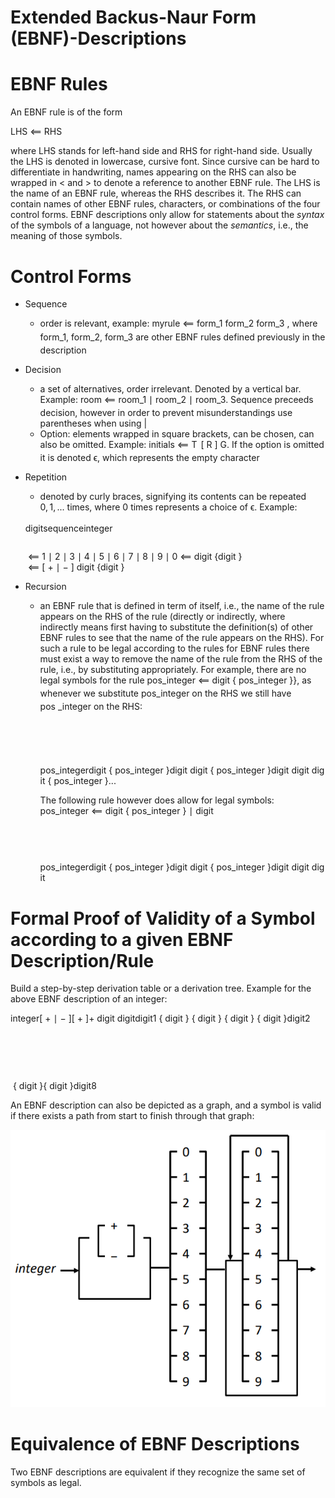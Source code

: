 # Extended Backus-Naur Form (EBNF)-Descriptions

# EBNF Rules

An EBNF rule is of the form

<span class="katex-display"><span class="katex"><span class="katex-html" aria-hidden="true"><span class="base"><span class="strut" style="height:0.7073em;vertical-align:-0.024em;"></span><span class="mord text"><span class="mord textit">LHS</span></span><span class="mspace" style="margin-right:0.2778em;"></span><span class="mrel">⟸</span><span class="mspace" style="margin-right:0.2778em;"></span></span><span class="base"><span class="strut" style="height:0.6833em;"></span><span class="mord text"><span class="mord">RHS</span></span></span></span></span></span>

where LHS stands for left-hand side and RHS for right-hand side. Usually the LHS is denoted in lowercase, cursive font. Since cursive can be hard to differentiate in handwriting, names appearing on the RHS can also be wrapped in < and > to denote a reference to another EBNF rule. The LHS is the name of an EBNF rule, whereas the RHS describes it. The RHS can contain names of other EBNF rules, characters, or combinations of the four control forms.
EBNF descriptions only allow for statements about the *syntax* of the symbols of a language, not however about the *semantics*, i.e., the meaning of those symbols.

# Control Forms

- Sequence
    - order is relevant, example: <span class="katex"><span class="katex-html" aria-hidden="true"><span class="base"><span class="strut" style="height:0.8889em;vertical-align:-0.1944em;"></span><span class="mord text"><span class="mord textit">myrule</span></span><span class="mspace" style="margin-right:0.2778em;"></span><span class="mrel">⟸</span><span class="mspace" style="margin-right:0.2778em;"></span></span><span class="base"><span class="strut" style="height:1.0044em;vertical-align:-0.31em;"></span><span class="mord text"><span class="mord textit">form_1</span></span><span class="mspace"> </span><span class="mord text"><span class="mord textit">form_2</span></span><span class="mspace"> </span><span class="mord text"><span class="mord textit">form_3</span></span></span></span></span> , where <span class="katex"><span class="katex-html" aria-hidden="true"><span class="base"><span class="strut" style="height:1.0044em;vertical-align:-0.31em;"></span><span class="mord text"><span class="mord textit">form_1</span></span></span></span></span>, <span class="katex"><span class="katex-html" aria-hidden="true"><span class="base"><span class="strut" style="height:1.0044em;vertical-align:-0.31em;"></span><span class="mord text"><span class="mord textit">form_2</span></span></span></span></span>, <span class="katex"><span class="katex-html" aria-hidden="true"><span class="base"><span class="strut" style="height:1.0044em;vertical-align:-0.31em;"></span><span class="mord text"><span class="mord textit">form_3</span></span></span></span></span> are other EBNF rules defined previously in the description
- Decision
    - a set of alternatives, order irrelevant. Denoted by a vertical bar. Example: <span class="katex"><span class="katex-html" aria-hidden="true"><span class="base"><span class="strut" style="height:0.549em;vertical-align:-0.024em;"></span><span class="mord text"><span class="mord textit">room</span></span><span class="mspace" style="margin-right:0.2778em;"></span><span class="mrel">⟸</span><span class="mspace" style="margin-right:0.2778em;"></span></span><span class="base"><span class="strut" style="height:1.06em;vertical-align:-0.31em;"></span><span class="mord text"><span class="mord textit">room_1</span></span><span class="mspace"> </span><span class="mord">∣</span><span class="mspace"> </span><span class="mord text"><span class="mord textit">room_2</span></span><span class="mspace"> </span><span class="mord">∣</span><span class="mspace"> </span><span class="mord text"><span class="mord textit">room_3</span></span></span></span></span>. Sequence preceeds decision, however in order to prevent misunderstandings use parentheses when using |
    - Option: elements wrapped in square brackets, can be chosen, can also be omitted. Example: <span class="katex"><span class="katex-html" aria-hidden="true"><span class="base"><span class="strut" style="height:0.7184em;vertical-align:-0.024em;"></span><span class="mord text"><span class="mord textit">initials</span></span><span class="mspace" style="margin-right:0.2778em;"></span><span class="mrel">⟸</span><span class="mspace" style="margin-right:0.2778em;"></span></span><span class="base"><span class="strut" style="height:1em;vertical-align:-0.25em;"></span><span class="mord mathnormal" style="margin-right:0.13889em;">T</span><span class="mspace"> </span><span class="mopen">[</span><span class="mspace"> </span><span class="mord mathnormal" style="margin-right:0.00773em;">R</span><span class="mspace"> </span><span class="mclose">]</span><span class="mspace"> </span><span class="mord mathnormal">G</span></span></span></span>. If the option is omitted it is denoted <span class="katex"><span class="katex-html" aria-hidden="true"><span class="base"><span class="strut" style="height:0.4306em;"></span><span class="mord mathnormal">ϵ</span></span></span></span>, which represents the empty character
- Repetition
    - denoted by curly braces, signifying its contents can be repeated <span class="katex"><span class="katex-html" aria-hidden="true"><span class="base"><span class="strut" style="height:0.8389em;vertical-align:-0.1944em;"></span><span class="mord">0</span><span class="mpunct">,</span><span class="mspace" style="margin-right:0.1667em;"></span><span class="mord">1</span><span class="mpunct">,</span><span class="mspace" style="margin-right:0.1667em;"></span><span class="mord">...</span></span></span></span> times, where 0 times represents a choice of <span class="katex"><span class="katex-html" aria-hidden="true"><span class="base"><span class="strut" style="height:0.4306em;"></span><span class="mord mathnormal">ϵ</span></span></span></span>. Example:
    
    <span class="katex-display"><span class="katex"><span class="katex-html" aria-hidden="true"><span class="base"><span class="strut" style="height:4.5em;vertical-align:-2em;"></span><span class="mord"><span class="mtable"><span class="col-align-r"><span class="vlist-t vlist-t2"><span class="vlist-r"><span class="vlist" style="height:2.5em;"><span style="top:-4.66em;"><span class="pstrut" style="height:3em;"></span><span class="mord"><span class="mord text"><span class="mord textit">digit</span></span></span></span><span style="top:-3.16em;"><span class="pstrut" style="height:3em;"></span><span class="mord"><span class="mord text"><span class="mord textit">sequence</span></span></span></span><span style="top:-1.66em;"><span class="pstrut" style="height:3em;"></span><span class="mord"><span class="mord text"><span class="mord textit">integer</span></span></span></span></span><span class="vlist-s">​</span></span><span class="vlist-r"><span class="vlist" style="height:2em;"><span></span></span></span></span></span><span class="col-align-l"><span class="vlist-t vlist-t2"><span class="vlist-r"><span class="vlist" style="height:2.5em;"><span style="top:-4.66em;"><span class="pstrut" style="height:3em;"></span><span class="mord"><span class="mord"></span><span class="mspace" style="margin-right:0.2778em;"></span><span class="mrel">⟸</span><span class="mspace" style="margin-right:0.2778em;"></span><span class="mord">1</span><span class="mspace"> </span><span class="mord">∣</span><span class="mspace"> </span><span class="mord">2</span><span class="mspace"> </span><span class="mord">∣</span><span class="mspace"> </span><span class="mord">3</span><span class="mspace"> </span><span class="mord">∣</span><span class="mspace"> </span><span class="mord">4</span><span class="mspace"> </span><span class="mord">∣</span><span class="mspace"> </span><span class="mord">5</span><span class="mspace"> </span><span class="mord">∣</span><span class="mspace"> </span><span class="mord">6</span><span class="mspace"> </span><span class="mord">∣</span><span class="mspace"> </span><span class="mord">7</span><span class="mspace"> </span><span class="mord">∣</span><span class="mspace"> </span><span class="mord">8</span><span class="mspace"> </span><span class="mord">∣</span><span class="mspace"> </span><span class="mord">9</span><span class="mspace"> </span><span class="mord">∣</span><span class="mspace"> </span><span class="mord">0</span></span></span><span style="top:-3.16em;"><span class="pstrut" style="height:3em;"></span><span class="mord"><span class="mord"></span><span class="mspace" style="margin-right:0.2778em;"></span><span class="mrel">⟸</span><span class="mspace" style="margin-right:0.2778em;"></span><span class="mord text"><span class="mord textit">digit</span></span><span class="mspace"> </span><span class="mopen">{</span><span class="mord text"><span class="mord textit">digit</span></span><span class="mspace"> </span><span class="mclose">}</span></span></span><span style="top:-1.66em;"><span class="pstrut" style="height:3em;"></span><span class="mord"><span class="mord"></span><span class="mspace" style="margin-right:0.2778em;"></span><span class="mrel">⟸</span><span class="mspace" style="margin-right:0.2778em;"></span><span class="mopen">[</span><span class="mspace"> </span><span class="mord">+</span><span class="mspace"> </span><span class="mord">∣</span><span class="mspace"> </span><span class="mord">−</span><span class="mspace"> </span><span class="mclose">]</span><span class="mspace"> </span><span class="mord text"><span class="mord textit">digit</span></span><span class="mspace"> </span><span class="mopen">{</span><span class="mord text"><span class="mord textit">digit</span></span><span class="mspace"> </span><span class="mclose">}</span><span class="mspace"> </span></span></span></span><span class="vlist-s">​</span></span><span class="vlist-r"><span class="vlist" style="height:2em;"><span></span></span></span></span></span></span></span></span></span></span></span>
    
- Recursion
    - an EBNF rule that is defined in term of itself, i.e., the name of the rule appears on the RHS of the rule (directly or indirectly, where indirectly means first having to substitute the definition(s) of other EBNF rules to see that the name of the rule appears on the RHS). For such a rule to be legal according to the rules for EBNF rules there must exist a way to remove the name of the rule from the RHS of the rule, i.e., by substituting appropriately. For example, there are no legal symbols for the rule <span class="katex"><span class="katex-html" aria-hidden="true"><span class="base"><span class="strut" style="height:0.9779em;vertical-align:-0.31em;"></span><span class="mord text"><span class="mord textit">pos_integer</span></span><span class="mspace" style="margin-right:0.2778em;"></span><span class="mrel">⟸</span><span class="mspace" style="margin-right:0.2778em;"></span></span><span class="base"><span class="strut" style="height:1.06em;vertical-align:-0.31em;"></span><span class="mord text"><span class="mord textit">digit</span></span><span class="mspace"> </span><span class="mopen">{</span><span class="mspace"> </span><span class="mord text"><span class="mord textit">pos_integer</span></span><span class="mspace"> </span><span class="mclose">}</span></span></span></span>}, as whenever we substitute <span class="katex"><span class="katex-html" aria-hidden="true"><span class="base"><span class="strut" style="height:0.9779em;vertical-align:-0.31em;"></span><span class="mord text"><span class="mord textit">pos_integer</span></span></span></span></span> on the RHS we still have <span class="katex"><span class="katex-html" aria-hidden="true"><span class="base"><span class="strut" style="height:0.9779em;vertical-align:-0.31em;"></span><span class="mord text"><span class="mord textit">pos _integer</span></span></span></span></span> on the RHS:
        
        <span class="katex-display"><span class="katex"><span class="katex-html" aria-hidden="true"><span class="base"><span class="strut" style="height:7.5em;vertical-align:-3.5em;"></span><span class="mord"><span class="mtable"><span class="col-align-r"><span class="vlist-t vlist-t2"><span class="vlist-r"><span class="vlist" style="height:4em;"><span style="top:-6em;"><span class="pstrut" style="height:2.84em;"></span><span class="mord"></span></span><span style="top:-4.5em;"><span class="pstrut" style="height:2.84em;"></span><span class="mord"></span></span><span style="top:-3em;"><span class="pstrut" style="height:2.84em;"></span><span class="mord"></span></span><span style="top:-1.5em;"><span class="pstrut" style="height:2.84em;"></span><span class="mord"></span></span><span style="top:0em;"><span class="pstrut" style="height:2.84em;"></span><span class="mord"></span></span></span><span class="vlist-s">​</span></span><span class="vlist-r"><span class="vlist" style="height:3.5em;"><span></span></span></span></span></span><span class="col-align-l"><span class="vlist-t vlist-t2"><span class="vlist-r"><span class="vlist" style="height:4em;"><span style="top:-6.16em;"><span class="pstrut" style="height:3em;"></span><span class="mord"><span class="mord"></span><span class="mord text"><span class="mord textit">pos_integer</span></span></span></span><span style="top:-4.66em;"><span class="pstrut" style="height:3em;"></span><span class="mord"><span class="mord"></span><span class="mord text"><span class="mord textit">digit</span></span><span class="mspace"> </span><span class="mopen">{</span><span class="mspace"> </span><span class="mord text"><span class="mord textit">pos_integer</span></span><span class="mspace"> </span><span class="mclose">}</span></span></span><span style="top:-3.16em;"><span class="pstrut" style="height:3em;"></span><span class="mord"><span class="mord"></span><span class="mord text"><span class="mord textit">digit</span></span><span class="mspace"> </span><span class="mord text"><span class="mord textit">digit</span></span><span class="mspace"> </span><span class="mopen">{</span><span class="mspace"> </span><span class="mord text"><span class="mord textit">pos_integer</span></span><span class="mspace"> </span><span class="mclose">}</span></span></span><span style="top:-1.66em;"><span class="pstrut" style="height:3em;"></span><span class="mord"><span class="mord"></span><span class="mord text"><span class="mord textit">digit</span></span><span class="mspace"> </span><span class="mord text"><span class="mord textit">digit</span></span><span class="mspace"> </span><span class="mord text"><span class="mord textit">digit</span></span><span class="mspace"> </span><span class="mopen">{</span><span class="mspace"> </span><span class="mord text"><span class="mord textit">pos_integer</span></span><span class="mspace"> </span><span class="mclose">}</span></span></span><span style="top:-0.16em;"><span class="pstrut" style="height:3em;"></span><span class="mord"><span class="mord"></span><span class="mord">...</span></span></span></span><span class="vlist-s">​</span></span><span class="vlist-r"><span class="vlist" style="height:3.5em;"><span></span></span></span></span></span></span></span></span></span></span></span>
        
        The following rule however does allow for legal symbols: <span class="katex"><span class="katex-html" aria-hidden="true"><span class="base"><span class="strut" style="height:0.9779em;vertical-align:-0.31em;"></span><span class="mord text"><span class="mord textit">pos_integer</span></span><span class="mspace" style="margin-right:0.2778em;"></span><span class="mrel">⟸</span><span class="mspace" style="margin-right:0.2778em;"></span></span><span class="base"><span class="strut" style="height:1.06em;vertical-align:-0.31em;"></span><span class="mord text"><span class="mord textit">digit</span></span><span class="mspace"> </span><span class="mopen">{</span><span class="mspace"> </span><span class="mord text"><span class="mord textit">pos_integer</span></span><span class="mspace"> </span><span class="mclose">}</span><span class="mspace"> </span><span class="mord">∣</span><span class="mspace"> </span><span class="mord text"><span class="mord textit">digit</span></span></span></span></span>
        
        <span class="katex-display"><span class="katex"><span class="katex-html" aria-hidden="true"><span class="base"><span class="strut" style="height:6em;vertical-align:-2.75em;"></span><span class="mord"><span class="mtable"><span class="col-align-r"><span class="vlist-t vlist-t2"><span class="vlist-r"><span class="vlist" style="height:3.25em;"><span style="top:-5.25em;"><span class="pstrut" style="height:2.84em;"></span><span class="mord"></span></span><span style="top:-3.75em;"><span class="pstrut" style="height:2.84em;"></span><span class="mord"></span></span><span style="top:-2.25em;"><span class="pstrut" style="height:2.84em;"></span><span class="mord"></span></span><span style="top:-0.75em;"><span class="pstrut" style="height:2.84em;"></span><span class="mord"></span></span></span><span class="vlist-s">​</span></span><span class="vlist-r"><span class="vlist" style="height:2.75em;"><span></span></span></span></span></span><span class="col-align-l"><span class="vlist-t vlist-t2"><span class="vlist-r"><span class="vlist" style="height:3.25em;"><span style="top:-5.41em;"><span class="pstrut" style="height:3em;"></span><span class="mord"><span class="mord"></span><span class="mord text"><span class="mord textit">pos_integer</span></span></span></span><span style="top:-3.91em;"><span class="pstrut" style="height:3em;"></span><span class="mord"><span class="mord"></span><span class="mord text"><span class="mord textit">digit</span></span><span class="mspace"> </span><span class="mopen">{</span><span class="mspace"> </span><span class="mord text"><span class="mord textit">pos_integer</span></span><span class="mspace"> </span><span class="mclose">}</span></span></span><span style="top:-2.41em;"><span class="pstrut" style="height:3em;"></span><span class="mord"><span class="mord"></span><span class="mord text"><span class="mord textit">digit</span></span><span class="mspace"> </span><span class="mord text"><span class="mord textit">digit</span></span><span class="mspace"> </span><span class="mopen">{</span><span class="mspace"> </span><span class="mord text"><span class="mord textit">pos_integer</span></span><span class="mspace"> </span><span class="mclose">}</span></span></span><span style="top:-0.91em;"><span class="pstrut" style="height:3em;"></span><span class="mord"><span class="mord"></span><span class="mord text"><span class="mord textit">digit</span></span><span class="mspace"> </span><span class="mord text"><span class="mord textit">digit</span></span><span class="mspace"> </span><span class="mord text"><span class="mord textit">digit</span></span></span></span></span><span class="vlist-s">​</span></span><span class="vlist-r"><span class="vlist" style="height:2.75em;"><span></span></span></span></span></span></span></span></span></span></span></span>
        

# Formal Proof of Validity of a Symbol according to a given EBNF Description/Rule

Build a step-by-step derivation table or a derivation tree. Example for the above EBNF description of an integer:

<span class="katex-display"><span class="katex"><span class="katex-html" aria-hidden="true"><span class="base"><span class="strut" style="height:13.5em;vertical-align:-6.5em;"></span><span class="mord"><span class="mtable"><span class="col-align-r"><span class="vlist-t vlist-t2"><span class="vlist-r"><span class="vlist" style="height:7em;"><span style="top:-9em;"><span class="pstrut" style="height:2.84em;"></span><span class="mord"></span></span><span style="top:-7.5em;"><span class="pstrut" style="height:2.84em;"></span><span class="mord"></span></span><span style="top:-6em;"><span class="pstrut" style="height:2.84em;"></span><span class="mord"></span></span><span style="top:-4.5em;"><span class="pstrut" style="height:2.84em;"></span><span class="mord"></span></span><span style="top:-3em;"><span class="pstrut" style="height:2.84em;"></span><span class="mord"></span></span><span style="top:-1.5em;"><span class="pstrut" style="height:2.84em;"></span><span class="mord"></span></span><span style="top:0em;"><span class="pstrut" style="height:2.84em;"></span><span class="mord"></span></span><span style="top:1.5em;"><span class="pstrut" style="height:2.84em;"></span><span class="mord"></span></span><span style="top:3em;"><span class="pstrut" style="height:2.84em;"></span><span class="mord"></span></span></span><span class="vlist-s">​</span></span><span class="vlist-r"><span class="vlist" style="height:6.5em;"><span></span></span></span></span></span><span class="col-align-l"><span class="vlist-t vlist-t2"><span class="vlist-r"><span class="vlist" style="height:7em;"><span style="top:-9.16em;"><span class="pstrut" style="height:3em;"></span><span class="mord"><span class="mord"></span><span class="mord text"><span class="mord textit">integer</span></span></span></span><span style="top:-7.66em;"><span class="pstrut" style="height:3em;"></span><span class="mord"><span class="mord"></span><span class="mopen">[</span><span class="mspace"> </span><span class="mord">+</span><span class="mspace"> </span><span class="mord">∣</span><span class="mspace"> </span><span class="mord">−</span><span class="mspace"> </span><span class="mclose">]</span></span></span><span style="top:-6.16em;"><span class="pstrut" style="height:3em;"></span><span class="mord"><span class="mord"></span><span class="mopen">[</span><span class="mspace"> </span><span class="mord">+</span><span class="mspace"> </span><span class="mclose">]</span></span></span><span style="top:-4.66em;"><span class="pstrut" style="height:3em;"></span><span class="mord"><span class="mord"></span><span class="mord">+</span></span></span><span style="top:-3.16em;"><span class="pstrut" style="height:3em;"></span><span class="mord"><span class="mord"></span></span></span><span style="top:-1.66em;"><span class="pstrut" style="height:3em;"></span><span class="mord"><span class="mord"></span></span></span><span style="top:-0.16em;"><span class="pstrut" style="height:3em;"></span><span class="mord"><span class="mord"></span></span></span><span style="top:1.34em;"><span class="pstrut" style="height:3em;"></span><span class="mord"><span class="mord"></span></span></span><span style="top:2.84em;"><span class="pstrut" style="height:3em;"></span><span class="mord"><span class="mord"></span></span></span></span><span class="vlist-s">​</span></span><span class="vlist-r"><span class="vlist" style="height:6.5em;"><span></span></span></span></span></span><span class="arraycolsep" style="width:1em;"></span><span class="col-align-r"><span class="vlist-t vlist-t2"><span class="vlist-r"><span class="vlist" style="height:5.5em;"><span style="top:-7.66em;"><span class="pstrut" style="height:3em;"></span><span class="mord"><span class="mspace"> </span><span class="mord text"><span class="mord textit">digit</span></span></span></span><span style="top:-6.16em;"><span class="pstrut" style="height:3em;"></span><span class="mord"><span class="mspace"> </span><span class="mord text"><span class="mord textit">digit</span></span></span></span><span style="top:-4.66em;"><span class="pstrut" style="height:3em;"></span><span class="mord"><span class="mord text"><span class="mord textit">digit</span></span></span></span><span style="top:-3.16em;"><span class="pstrut" style="height:3em;"></span><span class="mord"><span class="mord">1</span></span></span><span style="top:-1.66em;"><span class="pstrut" style="height:3em;"></span><span class="mord"></span></span><span style="top:-0.16em;"><span class="pstrut" style="height:3em;"></span><span class="mord"></span></span><span style="top:1.34em;"><span class="pstrut" style="height:3em;"></span><span class="mord"></span></span><span style="top:2.84em;"><span class="pstrut" style="height:3em;"></span><span class="mord"></span></span></span><span class="vlist-s">​</span></span><span class="vlist-r"><span class="vlist" style="height:6.5em;"><span></span></span></span></span></span><span class="col-align-l"><span class="vlist-t vlist-t2"><span class="vlist-r"><span class="vlist" style="height:5.5em;"><span style="top:-7.66em;"><span class="pstrut" style="height:3em;"></span><span class="mord"><span class="mord"></span><span class="mspace"> </span><span class="mopen">{</span><span class="mspace"> </span><span class="mord text"><span class="mord textit">digit</span></span><span class="mspace"> </span><span class="mclose">}</span></span></span><span style="top:-6.16em;"><span class="pstrut" style="height:3em;"></span><span class="mord"><span class="mord"></span><span class="mspace"> </span><span class="mopen">{</span><span class="mspace"> </span><span class="mord text"><span class="mord textit">digit</span></span><span class="mspace"> </span><span class="mclose">}</span></span></span><span style="top:-4.66em;"><span class="pstrut" style="height:3em;"></span><span class="mord"><span class="mord"></span><span class="mspace"> </span><span class="mopen">{</span><span class="mspace"> </span><span class="mord text"><span class="mord textit">digit</span></span><span class="mspace"> </span><span class="mclose">}</span></span></span><span style="top:-3.16em;"><span class="pstrut" style="height:3em;"></span><span class="mord"><span class="mord"></span><span class="mspace"> </span><span class="mopen">{</span><span class="mspace"> </span><span class="mord text"><span class="mord textit">digit</span></span><span class="mspace"> </span><span class="mclose">}</span></span></span><span style="top:-1.66em;"><span class="pstrut" style="height:3em;"></span><span class="mord"><span class="mord"></span><span class="mord text"><span class="mord textit">digit</span></span></span></span><span style="top:-0.16em;"><span class="pstrut" style="height:3em;"></span><span class="mord"><span class="mord"></span><span class="mord">2</span><span class="mspace"> </span></span></span><span style="top:1.34em;"><span class="pstrut" style="height:3em;"></span><span class="mord"><span class="mord"></span></span></span><span style="top:2.84em;"><span class="pstrut" style="height:3em;"></span><span class="mord"><span class="mord"></span></span></span></span><span class="vlist-s">​</span></span><span class="vlist-r"><span class="vlist" style="height:6.5em;"><span></span></span></span></span></span><span class="arraycolsep" style="width:1em;"></span><span class="col-align-r"><span class="vlist-t vlist-t2"><span class="vlist-r"><span class="vlist" style="height:-0.5em;"><span style="top:-1.66em;"><span class="pstrut" style="height:3em;"></span><span class="mord"><span class="mspace"> </span><span class="mopen">{</span><span class="mspace"> </span><span class="mord text"><span class="mord textit">digit</span></span><span class="mspace"> </span><span class="mclose">}</span></span></span><span style="top:-0.16em;"><span class="pstrut" style="height:3em;"></span><span class="mord"><span class="mopen">{</span><span class="mspace"> </span><span class="mord text"><span class="mord textit">digit</span></span><span class="mspace"> </span><span class="mclose">}</span></span></span><span style="top:1.34em;"><span class="pstrut" style="height:3em;"></span><span class="mord"><span class="mord text"><span class="mord textit">digit</span></span></span></span><span style="top:2.84em;"><span class="pstrut" style="height:3em;"></span><span class="mord"><span class="mord">8</span></span></span></span><span class="vlist-s">​</span></span><span class="vlist-r"><span class="vlist" style="height:6.5em;"><span></span></span></span></span></span></span></span></span></span></span></span>

An EBNF description can also be depicted as a graph, and a symbol is valid if there exists a path from start to finish through that graph:

![2022-01-25_23-50.png](Extended%20Backus-Naur%20Form%20(EBNF)-Descriptions%20608dc7f653c9470cad3ee3791f5a0c9a/2022-01-25_23-50.png)

# Equivalence of EBNF Descriptions

Two EBNF descriptions are equivalent if they recognize the same set of symbols as legal.